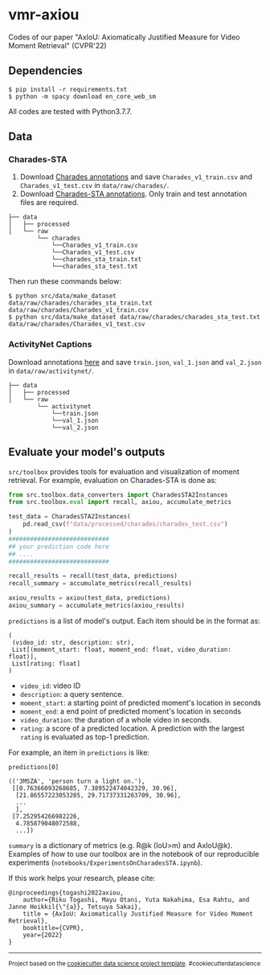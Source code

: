 vmr-axiou
==============================

Codes of our paper "AxIoU: Axiomatically Justified Measure for Video Moment Retrieval" (CVPR'22)

## Dependencies
```shell
$ pip install -r requirements.txt
$ python -m spacy download en_core_web_sm
```
All codes are tested with Python3.7.7.

## Data

### Charades-STA

1. Download [Charades annotations](http://ai2-website.s3.amazonaws.com/data/Charades.zip) and save `Charades_v1_train.csv` and `Charades_v1_test.csv` in `data/raw/charades/`.
2. Download [Charades-STA annotations](https://github.com/jiyanggao/TALL#charades-sta-anno-download). Only train and test annotation files are required.

```
├── data
│   ├── processed
│   └── raw
        └── charades
            └──Charades_v1_train.csv
            └──Charades_v1_test.csv
            └──charades_sta_train.txt
            └──charades_sta_test.txt
```

Then run these commands below:

```shell
$ python src/data/make_dataset data/raw/charades/charades_sta_train.txt data/raw/charades/Charades_v1_train.csv 
$ python src/data/make_dataset data/raw/charades/charades_sta_test.txt data/raw/charades/Charades_v1_test.csv
```

### ActivityNet Captions
Download annotations [here](https://cs.stanford.edu/people/ranjaykrishna/densevid/captions.zip) and save `train.json`, `val_1.json` and `val_2.json` in `data/raw/activitynet/`.

```
├── data
│   ├── processed
│   └── raw
        └── activitynet
            └──train.json
            └──val_1.json
            └──val_2.json
```

## Evaluate your model's outputs

`src/toolbox` provides tools for evaluation and visualization of moment retrieval.
For example, evaluation on Charades-STA is done as:

```python
from src.toolbox.data_converters import CharadesSTA2Instances
from src.toolbox.eval import recall, axiou, accumulate_metrics

test_data = CharadesSTA2Instances(
    pd.read_csv(f"data/processed/charades/charades_test.csv")
)
############################
## your prediction code here
## ....
############################

recall_results = recall(test_data, predictions)
recall_summary = accumulate_metrics(recall_results)

axiou_results = axiou(test_data, predictions)
axiou_summary = accumulate_metrics(axiou_results)
```
`predictions` is a list of model's output.
Each item should be in the format as:
```
(
 (video_id: str, description: str),
 List[(moment_start: float, moment_end: float, video_duration: float)],
 List[rating: float]
)
```
- `video_id`: video ID
- `description`: a query sentence. 
- `moment_start`: a starting point of predicted moment's location in seconds
- `moment_end`: a end point of predicted moment's location in seconds
- `video_duration`: the duration of a whole video in seconds.
- `rating`: a score of a predicted location. A prediction with the largest `rating` is evaluated as top-1 prediction.

For example, an item in `predictions` is like:
```
predictions[0]

(('3MSZA', 'person turn a light on.'),
 [[0.76366093268685, 7.389522474042329, 30.96],
  [21.86557223053205, 29.71737331263709, 30.96],
  ...
  ],
 [7.252954266982226,
  4.785879048072588,
  ...])
```

`summary` is a dictionary of metrics (e.g. R@k (IoU>m) and AxIoU@k).
Examples of how to use our toolbox are in the notebook of our reproducible experiments (`notebooks/ExperimentsOnCharadesSTA.ipynb`).

If this work helps your research, please cite:
```
@inproceedings{togashi2022axiou,
	author={Riku Togashi, Mayu Otani, Yuta Nakahima, Esa Rahtu, and Janne Heikkil{\"{a}}, Tetsuya Sakai},
	title = {AxIoU: Axiomatically Justified Measure for Video Moment Retrieval},
	booktitle={CVPR},
	year={2022}
}
```

--------

<p><small>Project based on the <a target="_blank" href="https://drivendata.github.io/cookiecutter-data-science/">cookiecutter data science project template</a>. #cookiecutterdatascience</small></p>
